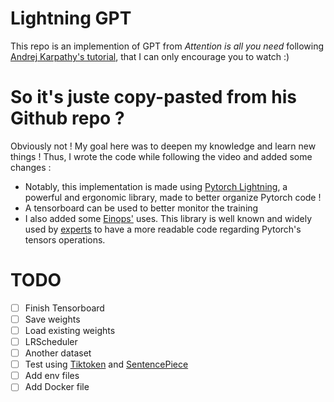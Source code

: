 # Lightning GPT

This repo is an implemention of GPT from _Attention is all you need_ following [Andrej Karpathy's tutorial](https://www.youtube.com/watch?v=kCc8FmEb1nY), that I can only encourage you to watch :)

# So it's juste copy-pasted from his Github repo ?

Obviously not ! My goal here was to deepen my knowledge and learn new things ! Thus, I wrote the code while following the video and added some changes :
- Notably, this implementation is made using [Pytorch Lightning](https://github.com/Lightning-AI/pytorch-lightning/), a powerful and ergonomic library, made to better organize Pytorch code !
- A tensorboard can be used to better monitor the training
- I also added some [Einops'](https://github.com/arogozhnikov/einops) uses. This library is well known and widely used by [experts](https://x.com/karpathy/status/1290826075916779520) to have a more readable code regarding Pytorch's tensors operations.

# TODO
- [ ] Finish Tensorboard
- [ ] Save weights
- [ ] Load existing weights
- [ ] LRScheduler
- [ ] Another dataset
- [ ] Test using [Tiktoken](https://github.com/openai/tiktoken) and [SentencePiece](https://github.com/google/sentencepiece)
- [ ] Add env files
- [ ] Add Docker file
